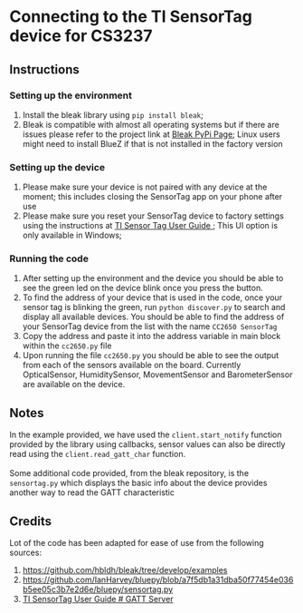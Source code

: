 # Connecting to the TI SensorTag device for CS3237

## Instructions

### Setting up the environment
1. Install the bleak library using `pip install bleak`;
1. Bleak is compatible with almost all operating systems but if there are issues please refer to the project link
at [Bleak PyPi Page](https://pypi.org/project/bleak/); Linux users might need to install BlueZ if that is not installed in the factory version


### Setting up the device
1. Please make sure your device is not paired with any device at the moment; this includes closing the SensorTag app on
your phone after use
1. Please make sure you reset your SensorTag device to factory settings using the instructions at
[TI Sensor Tag User Guide ](https://processors.wiki.ti.com/index.php/CC2650_SensorTag_User's_Guide#Firmware_Upgrade); This UI option is only
available in Windows;


### Running the code

1. After setting up the environment and the device you should be able to see the green led on the device blink once you
press the button.
1. To find the address of your device that is used in the code, once your sensor tag is blinking the green,
run `python discover.py` to search and display all available devices. You should be able to find the address of your
SensorTag device from the list with the name `CC2650 SensorTag`
1. Copy the address and paste it into the address variable in main block within the `cc2650.py` file
1. Upon running the file `cc2650.py` you should be able to see the output from each of the sensors available on the board. Currently
OpticalSensor, HumiditySensor, MovementSensor and BarometerSensor are available on the device.

## Notes
In the example provided, we have used the `client.start_notify` function provided by the library using callbacks,
sensor values can also be directly read using the `client.read_gatt_char` function.
<br><br>
Some additional code provided, from the bleak repository, is the `sensortag.py` which displays the basic info about the
device provides another way to read the GATT characteristic

## Credits
Lot of the code has been adapted for ease of use from the following sources:
1. https://github.com/hbldh/bleak/tree/develop/examples
1. https://github.com/IanHarvey/bluepy/blob/a7f5db1a31dba50f77454e036b5ee05c3b7e2d6e/bluepy/sensortag.py
1. [TI SensorTag User Guide # GATT Server](https://processors.wiki.ti.com/index.php/CC2650_SensorTag_User's_Guide#Gatt_Server)

